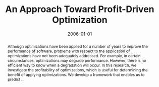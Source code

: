 ---
title: "An Approach Toward Profit-Driven Optimization"
abstract: "Although optimizations have been applied for a number of years to improve the performance of software, problems with respect to the application of optimizations have not been adequately addressed. For example, in certain circumstances, optimizations may degrade performance. However, there is no efficient way to know when a degradation will occur. In this research, we investigate the profitability of optimizations, which is useful for determining the benefit of applying optimizations. We develop a framework that enables us to predict …"
date: 2006-01-01
venue: ""
paperurl: https://dl.acm.org/doi/abs/10.1145/1162690.1162691
authors: "Min Zhao, Bruce R. Childers and Mary Lou Soffa"
awards: ""
---